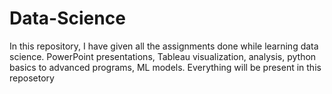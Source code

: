 # Data-Science
In this repository, I have given all the assignments done while learning data science. PowerPoint presentations, Tableau visualization, analysis, python basics to advanced programs, ML models. Everything will be present in this reposetory
